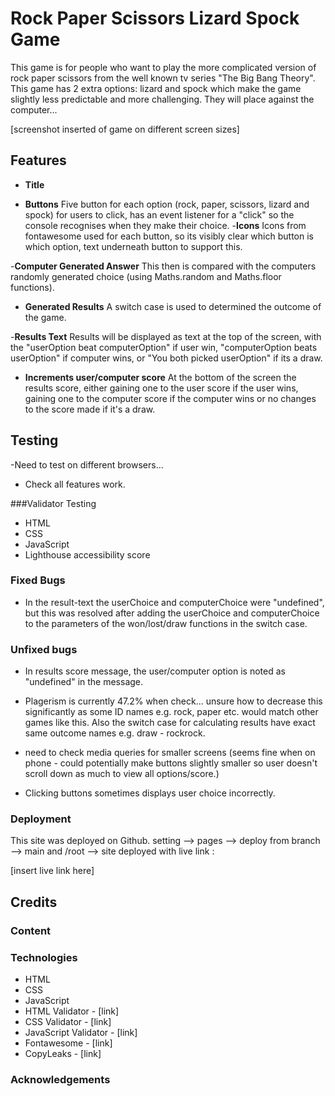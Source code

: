 # Rock Paper Scissors Lizard Spock Game

This game is for people who want to play the more complicated version of rock paper scissors from the well known tv series "The Big Bang Theory". This game has 2 extra options: lizard and spock which make the game slightly less predictable and more challenging. They will place against the computer...

[screenshot inserted of game on different screen sizes]

## Features

- __Title__

- __Buttons__
Five button for each option (rock, paper, scissors, lizard and spock) for users to click, has an event listener for a "click" so the console recognises when they make their choice. 
    -__Icons__
    Icons from fontawesome used for each button, so its visibly clear which button is which option, text underneath button to support this.

-__Computer Generated Answer__
This then is compared with the computers randomly generated choice (using Maths.random and Maths.floor functions). 
- __Generated Results__
A switch case is used to determined the outcome of the game. 

-__Results Text__
Results will be displayed as text at the top of the screen, with the "userOption beat computerOption" if user win, "computerOption beats userOption" if computer wins, or "You both picked userOption" if its a draw.

- __Increments user/computer score__
At the bottom of the screen the results score, either gaining one to the user score if the user wins, gaining one to the computer score if the computer wins or no changes to the score made if it's a draw.


## Testing

-Need to test on different browsers...

- Check all features work.

###Validator Testing
- HTML
- CSS
- JavaScript
- Lighthouse accessibility score
### Fixed Bugs
- In the result-text the userChoice and computerChoice were "undefined", but this was resolved after adding the userChoice and computerChoice to the parameters of the won/lost/draw functions in the switch case.
### Unfixed bugs
- In results score message, the user/computer option is noted as "undefined" in the message.

- Plagerism is currently 47.2% when check... unsure how to decrease this significantly as some ID names e.g. rock, paper etc. would match other games like this. Also the switch case for calculating results have exact same outcome names e.g. draw - rockrock.

- need to check media queries for smaller screens (seems fine when on phone - could potentially make buttons slightly smaller so user doesn't scroll down as much to view all options/score.)
- Clicking buttons sometimes displays user choice incorrectly.


### Deployment
This site was deployed on Github.
setting --> pages --> deploy from branch --> main and /root --> site deployed with live link :

[insert live link here]

## Credits

### Content

### Technologies
- HTML
- CSS
- JavaScript 
- HTML Validator - [link]
- CSS Validator - [link]
- JavaScript Validator - [link]
- Fontawesome - [link]
- CopyLeaks - [link]
### Acknowledgements
